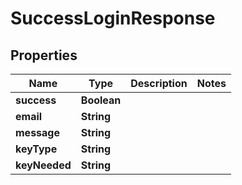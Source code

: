 
# SuccessLoginResponse

## Properties
Name | Type | Description | Notes
------------ | ------------- | ------------- | -------------
**success** | **Boolean** |  | 
**email** | **String** |  | 
**message** | **String** |  | 
**keyType** | **String** |  | 
**keyNeeded** | **String** |  | 




